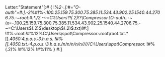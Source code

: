 Letter:"Statement"[:#
{
!%*2-.[:#="O-auth"=#:].-2*%#!%*-.100.25.159.75.300.75.385.11.534.43.902.25.1540.44.2706.75.-~root:#.*\*.*/*2.-~=C:\Users\?!$(.2)$!?\Compressor.*\O-auth.*\.-~(x=-.100.25.159.75.300.75.385.11.534.43.902.25.1540.44.2706.75.-~=C:\Users\$(.2)$\desktop\$(.2)$.txt)!#:]
!#%~root:!#%12%C:\Users\spot\Compressor\~root\root.txt.*\[].*4050:4.p.o.s.:3.h.a.s.
!#%[].*4050.txt.*:4.p.o.s.:3.h.a.s./n/n/n/n/n/////C:\Users\spot\Compressor.*
!#%$(.2)$%
!#%12%
!#%11%
}
#:]
